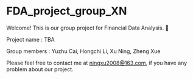 # FDA_project_group_XN

Welcome! This is our group project for Financial Data Analysis. 📖

Project name : TBA

Group members : Yuzhu Cai, Hongchi Li, Xu Ning, Zheng Xue

Please feel free to contact me at ningxu2008@163.com, if you have any problem about our project.
